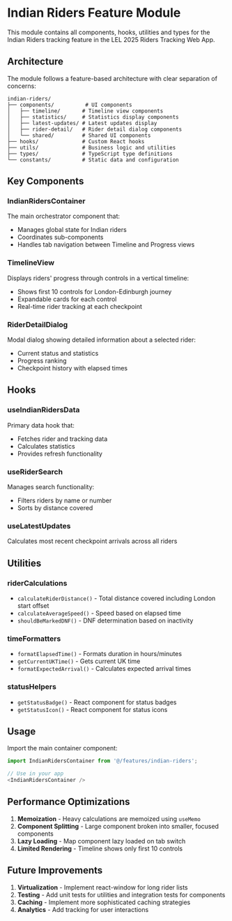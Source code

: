 # Indian Riders Feature Module

This module contains all components, hooks, utilities and types for the Indian Riders tracking feature in the LEL 2025 Riders Tracking Web App.

## Architecture

The module follows a feature-based architecture with clear separation of concerns:

```
indian-riders/
├── components/          # UI components
│   ├── timeline/       # Timeline view components
│   ├── statistics/     # Statistics display components
│   ├── latest-updates/ # Latest updates display
│   ├── rider-detail/   # Rider detail dialog components
│   └── shared/         # Shared UI components
├── hooks/              # Custom React hooks
├── utils/              # Business logic and utilities
├── types/              # TypeScript type definitions
└── constants/          # Static data and configuration
```

## Key Components

### IndianRidersContainer
The main orchestrator component that:
- Manages global state for Indian riders
- Coordinates sub-components
- Handles tab navigation between Timeline and Progress views

### TimelineView
Displays riders' progress through controls in a vertical timeline:
- Shows first 10 controls for London-Edinburgh journey
- Expandable cards for each control
- Real-time rider tracking at each checkpoint

### RiderDetailDialog
Modal dialog showing detailed information about a selected rider:
- Current status and statistics
- Progress ranking
- Checkpoint history with elapsed times

## Hooks

### useIndianRidersData
Primary data hook that:
- Fetches rider and tracking data
- Calculates statistics
- Provides refresh functionality

### useRiderSearch
Manages search functionality:
- Filters riders by name or number
- Sorts by distance covered

### useLatestUpdates
Calculates most recent checkpoint arrivals across all riders

## Utilities

### riderCalculations
- `calculateRiderDistance()` - Total distance covered including London start offset
- `calculateAverageSpeed()` - Speed based on elapsed time
- `shouldBeMarkedDNF()` - DNF determination based on inactivity

### timeFormatters
- `formatElapsedTime()` - Formats duration in hours/minutes
- `getCurrentUKTime()` - Gets current UK time
- `formatExpectedArrival()` - Calculates expected arrival times

### statusHelpers
- `getStatusBadge()` - React component for status badges
- `getStatusIcon()` - React component for status icons

## Usage

Import the main container component:

```typescript
import IndianRidersContainer from '@/features/indian-riders';

// Use in your app
<IndianRidersContainer />
```

## Performance Optimizations

1. **Memoization** - Heavy calculations are memoized using `useMemo`
2. **Component Splitting** - Large component broken into smaller, focused components
3. **Lazy Loading** - Map component lazy loaded on tab switch
4. **Limited Rendering** - Timeline shows only first 10 controls

## Future Improvements

1. **Virtualization** - Implement react-window for long rider lists
2. **Testing** - Add unit tests for utilities and integration tests for components
3. **Caching** - Implement more sophisticated caching strategies
4. **Analytics** - Add tracking for user interactions